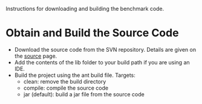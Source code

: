 Instructions for downloading and building the benchmark code.

# Obtain and Build the Source Code #

  * Download the source code from the SVN repository. Details are given on the [source](http://code.google.com/p/mum-benchmark/source/checkout) page.
  * Add the contents of the lib folder to your build path if you are using an IDE.
  * Build the project using the ant build file. Targets:
    * clean: remove the build directory
    * compile: compile the source code
    * jar (default): build a jar file from the source code